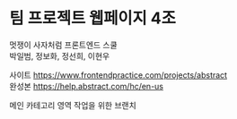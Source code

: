 # 팀 프로젝트 웹페이지 4조
멋쟁이 사자처럼 프론트엔드 스쿨  
박일범, 정보화, 정선희, 이현우  
  
사이트
https://www.frontendpractice.com/projects/abstract  
완성본
https://help.abstract.com/hc/en-us

메인 카테고리 영역 작업을 위한 브랜치
